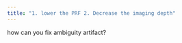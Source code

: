 ```yaml
---
title: "1. lower the PRF 2. Decrease the imaging depth"
---
```

how can you fix ambiguity artifact?

